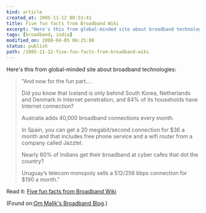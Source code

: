 ```yaml
--- 
kind: article
created_at: 2005-11-12 00:53:41
title: Five fun facts from Broadband Wiki
excerpt: "Here's this from global-minded site about broadband technologies"
tags: [broadband, india]
modified_on: 2008-04-05 06:25:00
status: publish 
path: /2005-11-12-five-fun-facts-from-broadband-wiki
---
```


<p>
Here's this from global-minded site about broadband technologies:
</p><blockquote><p>"And now for the fun part&#8230;.

Did you know that Iceland is only behind South Korea, Netherlands and Denmark in Internet penetration, and 84% of its households have Internet connection?

Australia adds 40,000 broadband connections every month.

In Spain, you can get a 20 megabit/second connection for $36 a month and that includes free phone service and a wifi router from a company called Jazztel.

Nearly 60% of Indians get their broadband at cyber cafes that dot the country?

Uruguay&rsquo;s telecom monopoly sells a 512/256 kbps connection for $190 a month."</p></blockquote><p>Read it: <a href="http://gigaom.com/2005/10/13/five-fun-facts-from-broadband-wiki/">Five fun facts from Broadband Wiki</a></p><p>(Found on:<a href="http://gigaom.com">Om Malik's Broadband Blog</a>.)</p>